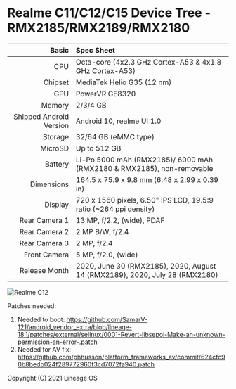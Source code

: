 Realme C11/C12/C15 Device Tree - RMX2185/RMX2189/RMX2180
================================================================


Basic   | Spec Sheet
-------:|:-------------------------
CPU     | Octa-core (4x2.3 GHz Cortex-A53 & 4x1.8 GHz Cortex-A53)
Chipset | MediaTek Helio G35 (12 nm)
GPU     | PowerVR GE8320
Memory  | 2/3/4 GB
Shipped Android Version | Android 10, realme UI 1.0 
Storage | 32/64 GB (eMMC type)
MicroSD | Up to 512 GB 
Battery | Li-Po 5000 mAh (RMX2185)/ 6000 mAh (RMX2180 & RMX2185), non-removable
Dimensions | 164.5 x 75.9 x 9.8 mm (6.48 x 2.99 x 0.39 in)
Display | 720 x 1560 pixels, 6.50" IPS LCD, 19.5:9 ratio (~264 ppi density)
Rear Camera 1 | 13 MP, f/2.2, (wide), PDAF
Rear Camera 2 | 2 MP B/W, f/2.4
Rear Camera 3 | 2 MP, f/2.4
Front Camera | 5 MP, f/2.0, (wide)
Release Month | 2020, June 30 (RMX2185), 2020, August 14 (RMX2189), 2020, July 28 (RMX2180) 

![Realme C12](https://fdn2.gsmarena.com/vv/pics/realme/realme-c12-2.jpg "Realme C12")


Patches needed:

1. Needed to boot: https://github.com/SamarV-121/android_vendor_extra/blob/lineage-18.1/patches/external/selinux/0001-Revert-libsepol-Make-an-unknown-permission-an-error-.patch
2. Needed for AV fix: https://github.com/phhusson/platform_frameworks_av/commit/624cfc90b8bedb024f289772960f3cd7072fa940.patch

Copyright (C) 2021 Lineage OS
